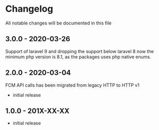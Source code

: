 # Changelog

All notable changes will be documented in this file

## 3.0.0 - 2020-03-26

Support of laravel 9 and dropping the support below laravel 8
now the minimum php version is 8.1, as the packages uses php native enums.

## 2.0.0 - 2020-03-04

FCM API calls has been migrated from legacy HTTP to HTTP v1

- initial release

## 1.0.0 - 201X-XX-XX

- initial release
